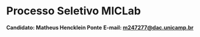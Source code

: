 # Processo Seletivo MICLab
**Candidato: Matheus Hencklein Ponte**
**E-mail: m247277@dac.unicamp.br**



